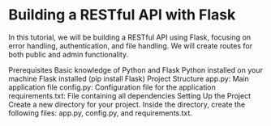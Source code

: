 # Building a RESTful API with Flask
In this tutorial, we will be building a RESTful API using Flask, focusing on error handling, authentication, and file handling. We will create routes for both public and admin functionality.

Prerequisites
Basic knowledge of Python and Flask
Python installed on your machine
Flask installed (pip install Flask)
Project Structure
app.py: Main application file
config.py: Configuration file for the application
requirements.txt: File containing all dependencies
Setting Up the Project
Create a new directory for your project.
Inside the directory, create the following files: app.py, config.py, and requirements.txt.
